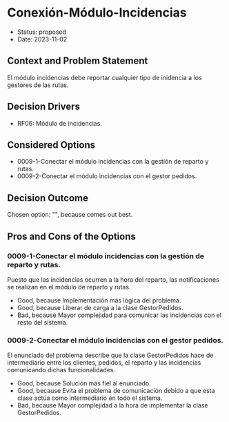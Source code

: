 # Conexión-Módulo-Incidencias

* Status: proposed
* Date: 2023-11-02

## Context and Problem Statement

El módulo incidencias debe reportar cualquier tipo de inidencia a los gestores de las rutas.

## Decision Drivers

* RF06: Módulo de incidencias.

## Considered Options

* 0009-1-Conectar el módulo incidencias con la gestión de reparto y rutas.
* 0009-2-Conectar el módulo incidencias con el gestor pedidos.

## Decision Outcome

Chosen option: "", because comes out best.

## Pros and Cons of the Options

### 0009-1-Conectar el módulo incidencias con la gestión de reparto y rutas.

Puesto que las incidencias ocurren a la hora del reparto, las notificaciones se realizan en el módulo de reparto y rutas.

* Good, because Implementación más lógica del problema.
* Good, because Liberar de carga a la clase GestorPedidos.
* Bad, because Mayor complejidad para comunicar las incidencias con el resto del sistema.

### 0009-2-Conectar el módulo incidencias con el gestor pedidos.

El enunciado del problema describe que la clase GestorPedidos hace de intermediario entre los clientes, pedidos, el reparto y las
incidencias comunicando dichas funcionalidades.

* Good, because Solución más fiel al enunciado.
* Good, because Evita el problema de comunicación debido a que esta clase actúa como intermediario en todo el sistema.
* Bad, because Mayor complejidad a la hora de implementar la clase GestorPedidos.
